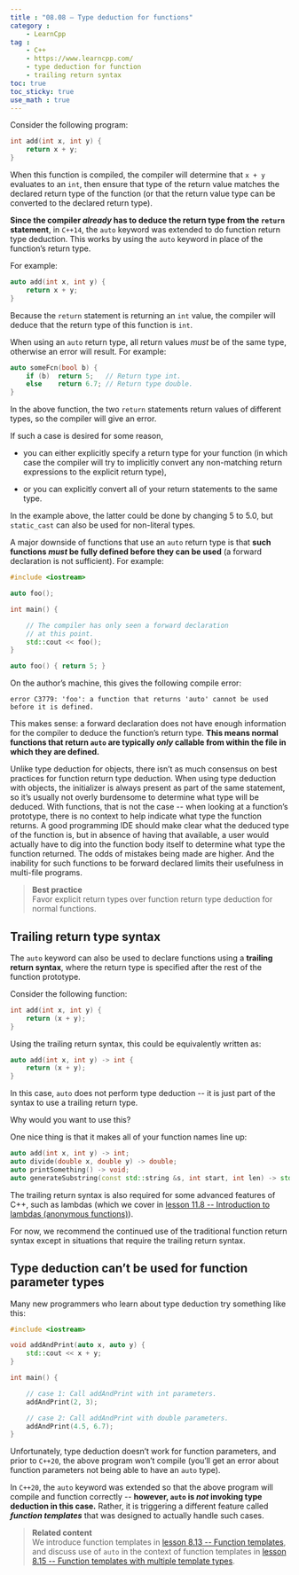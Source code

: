 ```yaml
---
title : "08.08 — Type deduction for functions"
category :
    - LearnCpp
tag : 
    - C++
    - https://www.learncpp.com/
    - type deduction for function
    - trailing return syntax
toc: true  
toc_sticky: true 
use_math : true
---
```




Consider the following program:

```c++
int add(int x, int y) {
    return x + y;
}
```

When this function is compiled, the compiler will determine that `x + y` evaluates to an `int`, then ensure that type of the return value matches the declared return type of the function (or that the return value type can be converted to the declared return type).

**Since the compiler *already* has to deduce the return type from the `return` statement**, in `C++14`, the `auto` keyword was extended to do function return type deduction. This works by using the `auto` keyword in place of the function’s return type.

For example:

```c++
auto add(int x, int y) {
    return x + y;
}
```

Because the `return` statement is returning an `int` value, the compiler will deduce that the return type of this function is `int`.

When using an `auto` return type, all return values *must* be of the same type, otherwise an error will result. For example:

```c++
auto someFcn(bool b) {
    if (b)  return 5;   // Return type int.
    else    return 6.7; // Return type double.
}
```

In the above function, the two `return` statements return values of different types, so the compiler will give an error. 

If such a case is desired for some reason, 

- you can either explicitly specify a return type for your function (in which case the compiler will try to implicitly convert any non-matching return expressions to the explicit return type), 

- or you can explicitly convert all of your return statements to the same type. 

In the example above, the latter could be done by changing 5 to 5.0, but `static_cast` can also be used for non-literal types.

A major downside of functions that use an `auto` return type is that **such functions *must* be fully defined before they can be used** (a forward declaration is not sufficient). For example:

```c++
#include <iostream>

auto foo();

int main() {

    // The compiler has only seen a forward declaration
    // at this point.
    std::cout << foo(); 
}

auto foo() { return 5; }
```

On the author’s machine, this gives the following compile error:

```
error C3779: 'foo': a function that returns 'auto' cannot be used before it is defined.
```

This makes sense: a forward declaration does not have enough information for the compiler to deduce the function’s return type. **This means normal functions that return `auto` are typically *only* callable from within the file in which they are defined.**

Unlike type deduction for objects, there isn’t as much consensus on best practices for function return type deduction. When using type deduction with objects, the initializer is always present as part of the same statement, so it’s usually not overly burdensome to determine what type will be deduced. With functions, that is not the case -- when looking at a function’s prototype, there is no context to help indicate what type the function returns. A good programming IDE should make clear what the deduced type of the function is, but in absence of having that available, a user would actually have to dig into the function body itself to determine what type the function returned. The odds of mistakes being made are higher. And the inability for such functions to be forward declared limits their usefulness in multi-file programs.

>**Best practice**  
Favor explicit return types over function return type deduction for normal functions.


## Trailing return type syntax

The `auto` keyword can also be used to declare functions using a **trailing return syntax**, where the return type is specified after the rest of the function prototype.

Consider the following function:

```c++
int add(int x, int y) {
    return (x + y);
}
```

Using the trailing return syntax, this could be equivalently written as:

```c++
auto add(int x, int y) -> int {
    return (x + y);
}
```

In this case, `auto` does not perform type deduction -- it is just part of the syntax to use a trailing return type.

Why would you want to use this?

One nice thing is that it makes all of your function names line up:

```c++
auto add(int x, int y) -> int;
auto divide(double x, double y) -> double;
auto printSomething() -> void;
auto generateSubstring(const std::string &s, int start, int len) -> std::string;
```

The trailing return syntax is also required for some advanced features of C++, such as lambdas (which we cover in [lesson 11.8 -- Introduction to lambdas (anonymous functions)](https://www.learncpp.com/cpp-tutorial/introduction-to-lambdas-anonymous-functions/)).

For now, we recommend the continued use of the traditional function return syntax except in situations that require the trailing return syntax.


## Type deduction can’t be used for function parameter types

Many new programmers who learn about type deduction try something like this:

```c++
#include <iostream>

void addAndPrint(auto x, auto y) {
    std::cout << x + y;
}

int main() {

    // case 1: Call addAndPrint with int parameters.
    addAndPrint(2, 3);      

    // case 2: Call addAndPrint with double parameters.
    addAndPrint(4.5, 6.7);  
}
```

Unfortunately, type deduction doesn’t work for function parameters, and prior to `C++20`, the above program won’t compile (you’ll get an error about function parameters not being able to have an `auto` type).

In `C++20`, the `auto` keyword was extended so that the above program will compile and function correctly -- **however, `auto` is *not* invoking type deduction in this case.** Rather, it is triggering a different feature called ***function templates*** that was designed to actually handle such cases.

>**Related content**  
We introduce function templates in [lesson 8.13 -- Function templates](https://www.learncpp.com/cpp-tutorial/function-templates/), and discuss use of `auto` in the context of function templates in [lesson 8.15 -- Function templates with multiple template types](https://www.learncpp.com/cpp-tutorial/function-templates-with-multiple-template-types/).